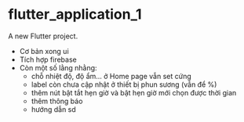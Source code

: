 # flutter_application_1

A new Flutter project.

- Cơ bản xong ui
- Tích hợp firebase
- Còn một số lằng nhằng:
  + chỗ nhiệt độ, độ ẩm... ở Home page vẫn set cứng
  + label còn chưa cập nhật ở thiết bị phun sương (vẫn để %)
  + thêm nút bật tắt hẹn giờ và bật hẹn giờ mới chọn được thời gian
  + thêm thông báo
  + hướng dẫn sd
